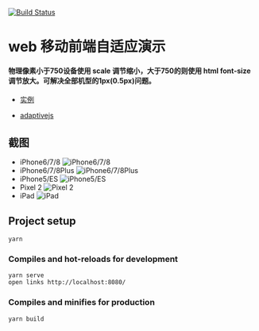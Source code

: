 [![Build Status](https://travis-ci.org/lin09/mobile-front-end-adaptive-demo.svg?branch=master)](https://travis-ci.org)


# web 移动前端自适应演示
#### 物理像素小于750设备使用 scale 调节缩小，大于750的则使用 html font-size 调节放大。可解决全部机型的1px(0.5px)问题。

- [实例](https://lin09.github.io/mobile-front-end-adaptive-demo/dist/index.html)
* [adaptivejs](https://github.com/lin09/adaptivejs)

## 截图
* iPhone6/7/8
![iPhone6/7/8](https://lin09.github.io/mobile-front-end-adaptive-demo/screenshot/iPhone6~8.jpg)
* iPhone6/7/8Plus
![iPhone6/7/8Plus](https://lin09.github.io/mobile-front-end-adaptive-demo/screenshot/iPhone6~8Plus.jpg)
* iPhone5/ES
![iPhone5/ES](https://lin09.github.io/mobile-front-end-adaptive-demo/screenshot/iPhone5.jpg)
* Pixel 2
![Pixel 2](https://lin09.github.io/mobile-front-end-adaptive-demo/screenshot/Pixel2.jpg)
* iPad
![iPad](https://lin09.github.io/mobile-front-end-adaptive-demo/screenshot/iPad.jpg)

## Project setup
```
yarn
```

### Compiles and hot-reloads for development
```
yarn serve
open links http://localhost:8080/
```

### Compiles and minifies for production
```
yarn build
```